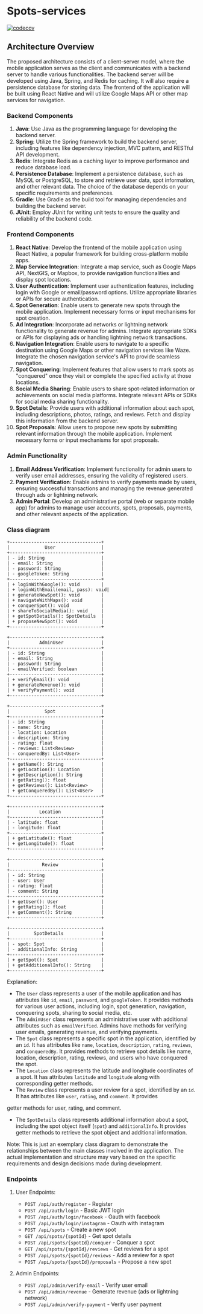 # Spots-services

[![codecov](https://codecov.io/gh/0xivanov/spots-services/branch/master/graph/badge.svg?token=8ZBQDUOOW0)](https://codecov.io/gh/0xivanov/spots-services)



## Architecture Overview

The proposed architecture consists of a client-server model, where the mobile application serves as the client and communicates with a backend server to handle various functionalities. The backend server will be developed using Java, Spring, and Redis for caching. It will also require a persistence database for storing data. The frontend of the application will be built using React Native and will utilize Google Maps API or other map services for navigation.

### Backend Components

1. **Java**: Use Java as the programming language for developing the backend server.
2. **Spring**: Utilize the Spring framework to build the backend server, including features like dependency injection, MVC pattern, and RESTful API development.
3. **Redis**: Integrate Redis as a caching layer to improve performance and reduce database load.
4. **Persistence Database**: Implement a persistence database, such as MySQL or PostgreSQL, to store and retrieve user data, spot information, and other relevant data. The choice of the database depends on your specific requirements and preferences.
5. **Gradle**: Use Gradle as the build tool for managing dependencies and building the backend server.
6. **JUnit**: Employ JUnit for writing unit tests to ensure the quality and reliability of the backend code.

### Frontend Components

1. **React Native**: Develop the frontend of the mobile application using React Native, a popular framework for building cross-platform mobile apps.
2. **Map Service Integration**: Integrate a map service, such as Google Maps API, NextGIS, or Mapbox, to provide navigation functionalities and display spot locations.
3. **User Authentication**: Implement user authentication features, including login with Google or email/password options. Utilize appropriate libraries or APIs for secure authentication.
4. **Spot Generation**: Enable users to generate new spots through the mobile application. Implement necessary forms or input mechanisms for spot creation.
5. **Ad Integration**: Incorporate ad networks or lightning network functionality to generate revenue for admins. Integrate appropriate SDKs or APIs for displaying ads or handling lightning network transactions.
6. **Navigation Integration**: Enable users to navigate to a specific destination using Google Maps or other navigation services like Waze. Integrate the chosen navigation service's API to provide seamless navigation.
7. **Spot Conquering**: Implement features that allow users to mark spots as "conquered" once they visit or complete the specified activity at those locations.
8. **Social Media Sharing**: Enable users to share spot-related information or achievements on social media platforms. Integrate relevant APIs or SDKs for social media sharing functionality.
9. **Spot Details**: Provide users with additional information about each spot, including descriptions, photos, ratings, and reviews. Fetch and display this information from the backend server.
10. **Spot Proposals**: Allow users to propose new spots by submitting relevant information through the mobile application. Implement necessary forms or input mechanisms for spot proposals.

### Admin Functionality

1. **Email Address Verification**: Implement functionality for admin users to verify user email addresses, ensuring the validity of registered users.
2. **Payment Verification**: Enable admins to verify payments made by users, ensuring successful transactions and managing the revenue generated through ads or lightning network.
3. **Admin Portal**: Develop an administrative portal (web or separate mobile app) for admins to manage user accounts, spots, proposals, payments, and other relevant aspects of the application.

### Class diagram

```
+----------------------------------+
|             User                 |
+----------------------------------+
| - id: String                     |
| - email: String                  |
| - password: String               |
| - googleToken: String            |
+----------------------------------+
| + loginWithGoogle(): void        |
| + loginWithEmail(email, pass): void|
| + generateNewSpot(): void        |
| + navigateWithMaps(): void       |
| + conquerSpot(): void            |
| + shareToSocialMedia(): void     |
| + getSpotDetails(): SpotDetails  |
| + proposeNewSpot(): void         |
+----------------------------------+

+----------------------------------+
|           AdminUser              |
+----------------------------------+
| - id: String                     |
| - email: String                  |
| - password: String               |
| - emailVerified: boolean         |
+----------------------------------+
| + verifyEmail(): void            |
| + generateRevenue(): void        |
| + verifyPayment(): void          |
+----------------------------------+

+----------------------------------+
|             Spot                 |
+----------------------------------+
| - id: String                     |
| - name: String                   |
| - location: Location             |
| - description: String            |
| - rating: float                  |
| - reviews: List<Review>          |
| - conqueredBy: List<User>        |
+----------------------------------+
| + getName(): String              |
| + getLocation(): Location        |
| + getDescription(): String       |
| + getRating(): float             |
| + getReviews(): List<Review>     |
| + getConqueredBy(): List<User>   |
+----------------------------------+

+----------------------------------+
|           Location               |
+----------------------------------+
| - latitude: float                |
| - longitude: float               |
+----------------------------------+
| + getLatitude(): float           |
| + getLongitude(): float          |
+----------------------------------+

+----------------------------------+
|            Review                |
+----------------------------------+
| - id: String                     |
| - user: User                     |
| - rating: float                  |
| - comment: String                |
+----------------------------------+
| + getUser(): User                |
| + getRating(): float             |
| + getComment(): String           |
+----------------------------------+

+----------------------------------+
|         SpotDetails              |
+----------------------------------+
| - spot: Spot                     |
| - additionalInfo: String         |
+----------------------------------+
| + getSpot(): Spot                |
| + getAdditionalInfo(): String    |
+----------------------------------+
```

Explanation:
- The `User` class represents a user of the mobile application and has attributes like `id`, `email`, `password`, and `googleToken`. It provides methods for various user actions, including login, spot generation, navigation, conquering spots, sharing to social media, etc.
- The `AdminUser` class represents an administrative user with additional attributes such as `emailVerified`. Admins have methods for verifying user emails, generating revenue, and verifying payments.
- The `Spot` class represents a specific spot in the application, identified by an `id`. It has attributes like `name`, `location`, `description`, `rating`, `reviews`, and `conqueredBy`. It provides methods to retrieve spot details like name, location, description, rating, reviews, and users who have conquered the spot.
- The `Location` class represents the latitude and longitude coordinates of a spot. It has attributes `latitude` and `longitude` along with corresponding getter methods.
- The `Review` class represents a user review for a spot, identified by an `id`. It has attributes like `user`, `rating`, and `comment`. It provides

 getter methods for user, rating, and comment.
- The `SpotDetails` class represents additional information about a spot, including the spot object itself (`spot`) and `additionalInfo`. It provides getter methods to retrieve the spot object and additional information.

Note: This is just an exemplary class diagram to demonstrate the relationships between the main classes involved in the application. The actual implementation and structure may vary based on the specific requirements and design decisions made during development.  


### Endpoints

1. User Endpoints:
   - `POST /api/auth/register` - Register
   - `POST /api/auth/login` - Basic JWT login
   - `POST /api/auth/login/facebook` - Oauth with facebook
   - `POST /api/auth/login/instagram` - Oauth with instagram
   - `POST /api/spots` - Create a new spot
   - `GET /api/spots/{spotId}` - Get spot details
   - `POST /api/spots/{spotId}/conquer` - Conquer a spot
   - `GET /api/spots/{spotId}/reviews` - Get reviews for a spot
   - `POST /api/spots/{spotId}/reviews` - Add a review for a spot
   - `POST /api/spots/{spotId}/proposals` - Propose a new spot

2. Admin Endpoints:
   - `POST /api/admin/verify-email` - Verify user email
   - `POST /api/admin/revenue` - Generate revenue (ads or lightning network)
   - `POST /api/admin/verify-payment` - Verify user payment
